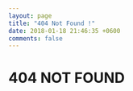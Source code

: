 ```yaml
---
layout: page
title: "404 Not Found !"
date: 2018-01-18 21:46:35 +0600
comments: false
---
```

# 404 NOT FOUND 